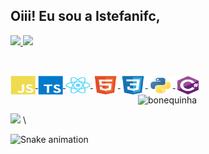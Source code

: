 ## Oiii! Eu sou a Istefanifc, 


 <div>
  <a href="https://github.com/Istefanifc">
  <img height="180em" src="https://github-readme-stats.vercel.app/api?username=istefanifc&show_icons=false&theme=dracula&include_all_commits=true&count_private=true"/>
  <img height="180em" src="https://github-readme-stats.vercel.app/api/top-langs/?username=istefanifc&layout=compact&langs_count=16&theme=dracula"/>
</div>

##

<div style="display: inline_block"><br>
  <img align="center" alt="Rafa-Js" height="30" width="40" src="https://raw.githubusercontent.com/devicons/devicon/master/icons/javascript/javascript-plain.svg">
  <img align="center" alt="Rafa-Ts" height="30" width="40" src="https://raw.githubusercontent.com/devicons/devicon/master/icons/typescript/typescript-plain.svg">
  <img align="center" alt="Rafa-React" height="30" width="40" src="https://raw.githubusercontent.com/devicons/devicon/master/icons/react/react-original.svg">
  <img align="center" alt="Rafa-HTML" height="30" width="40" src="https://raw.githubusercontent.com/devicons/devicon/master/icons/html5/html5-original.svg">
  <img align="center" alt="Rafa-CSS" height="30" width="40" src="https://raw.githubusercontent.com/devicons/devicon/master/icons/css3/css3-original.svg">
  <img align="center" alt="Rafa-Python" height="30" width="40" src="https://raw.githubusercontent.com/devicons/devicon/master/icons/python/python-original.svg">
  <img align="center" alt="Rafa-Csharp" height="30" width="40" src="https://raw.githubusercontent.com/devicons/devicon/master/icons/csharp/csharp-original.svg">
  <img align="right" alt="bonequinha" src="https://cdn.discordapp.com/attachments/958165284726911016/1210698059835768863/ministerny.webp?ex=65eb816f&is=65d90c6f&hm=41614863c9cebb704e6f4314edfb5e69afed5b91e0d91f5f7935ba3a53091b4b&" height="300" width="300">
</div>
  
  ##
 
<div> 
  <a href="https://www.linkedin.com/in/ist%C3%A9fani-fran%C3%A7a-a4a510189/"><img src="https://img.shields.io/badge/-LinkedIn-%230077B5?style=for-the-badge&logo=linkedin&logoColor=white" target="_blank"></a> \
 
  ![Snake animation](https://github.com/istefanifc/istefanifc/blob/output/github-contribution-grid-snake.svg)


</div>
